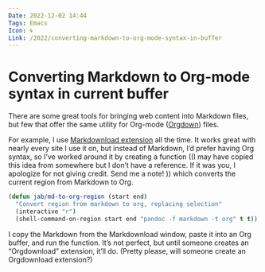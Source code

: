 ```yaml
---
Date: 2022-12-02 14:44
Tags: Emacs
Icon: 🌀
Link: /2022/converting-markdown-to-org-mode-syntax-in-buffer
---
```


# Converting Markdown to Org-mode syntax in current buffer

There are some great tools for bringing web content into Markdown files, but few that offer the same utility for Org-mode ([Orgdown](https://gitlab.com/publicvoit/orgdown)) files.

For example, I use [Markdownload extension](https://github.com/deathau/markdownload) all the time. It works great with nearly every site I use it on, but instead of Markdown, I’d prefer having Org syntax, so I’ve worked around it by creating a function ((I may have copied this idea from somewhere but I don’t have a reference. If it was you, I apologize for not giving credit. Send me a note! )) which converts the current region from Markdown to Org.

```lisp
(defun jab/md-to-org-region (start end)
  "Convert region from markdown to org, replacing selection"
  (interactive "r")
  (shell-command-on-region start end "pandoc -f markdown -t org" t t))
```

I copy the Markdown from the Markdownload window, paste it into an Org buffer, and run the function. It’s not perfect, but until someone creates an “Orgdownload” extension, it’ll do. (Pretty please, will someone create an Orgdownload extension?)
